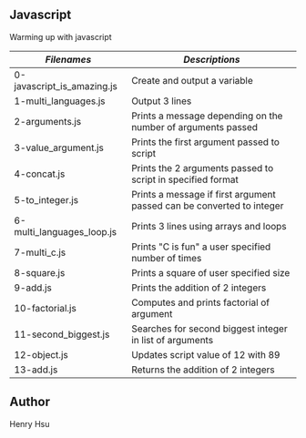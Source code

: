 ## Javascript

Warming up with javascript

|           *Filenames*           |                    *Descriptions*                                       |
|---------------------------------|-------------------------------------------------------------------------|
| 0-javascript_is_amazing.js      | Create and output a variable                                            |
| 1-multi_languages.js            | Output 3 lines                                                          |
| 2-arguments.js                  | Prints a message depending on the number of arguments passed            |
| 3-value_argument.js             | Prints the first argument passed to script                              |
| 4-concat.js                     | Prints the 2 arguments passed to script in specified format             |
| 5-to_integer.js                 | Prints a message if first argument passed can be converted to integer   |
| 6-multi_languages_loop.js       | Prints 3 lines using arrays and loops                                   |
| 7-multi_c.js                    | Prints "C is fun" a user specified number of times                      |
| 8-square.js                     | Prints a square of user specified size                                  |
| 9-add.js                        | Prints the addition of 2 integers                                       |
| 10-factorial.js                 | Computes and prints factorial of argument                               |
| 11-second_biggest.js            | Searches for second biggest integer in list of arguments                |
| 12-object.js                    | Updates script value of 12 with 89                                      |
| 13-add.js                       | Returns the addition of 2 integers                                      |


## Author
Henry Hsu
